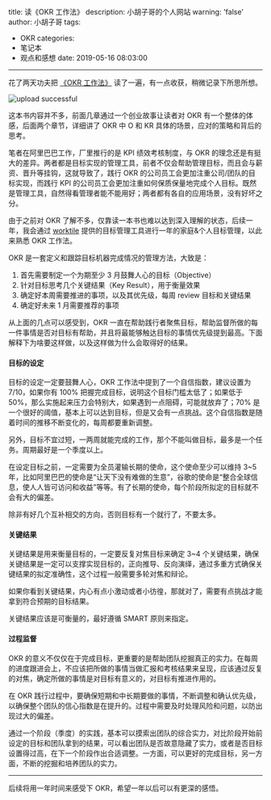 title: 读《OKR 工作法》
description: 小胡子哥的个人网站
warning: 'false'
author: 小胡子哥
tags:
  - OKR
categories:
  - 笔记本
  - 观点和感想
date: 2019-05-16 08:03:00
---
花了两天功夫把 [《OKR 工作法》](https://www.amazon.cn/dp/B07577T3XS/ref=sr_1_1?__mk_zh_CN=%E4%BA%9A%E9%A9%AC%E9%80%8A%E7%BD%91%E7%AB%99&keywords=okr%E5%B7%A5%E4%BD%9C%E6%B3%95&qid=1557965131&s=gateway&sr=8-1) 读了一遍，有一点收获，稍微记录下所思所想。

![upload successful](/blogimgs/book-OKR.png)

这本书内容并不多，前面几章通过一个创业故事让读者对 OKR 有一个整体的体感，后面两个章节，详细讲了 OKR 中 O 和 KR 具体的场景，应对的策略和背后的思考。

笔者在阿里巴巴工作，厂里推行的是 KPI 绩效考核制度，与 OKR 的理念还是有挺大的差异。两者都是目标实现的管理工具，前者不仅会帮助管理目标，而且会与薪资、晋升等挂钩，这就导致了，践行 OKR 的公司员工会更加注重公司/团队的目标实现，而践行 KPI 的公司员工会更加注重如何保质保量地完成个人目标。既然是管理工具，自然得看管理者能不能用好；两者都有各自的应用场景，没有好坏之分。

由于之前对 OKR 了解不多，仅靠读一本书也难以达到深入理解的状态，后续一年，我会通过 [worktile](https://worktile.com) 提供的目标管理工具进行一年的家庭&个人目标管理，以此来熟悉 OKR 工作法。

OKR 是一套定义和跟踪目标机器完成情况的管理方法，大致是：

1. 首先需要制定一个为期至少 3 月鼓舞人心的目标（Objective）
2. 针对目标思考几个关键结果（Key Result），用于衡量效果
3. 确定好本周需要推进的事项，以及其优先级，每周 review 目标和关键结果
4. 确定好未来 1 月需要推荐的事项

从上面的几点可以感受到，OKR 一直在帮助践行者聚焦目标，帮助监督所做的每一件事情是否对目标有帮助，并且将最能够触达目标的事情优先级提到最高。下面解释下为啥要这样做，以及这样做为什么会取得好的结果。

#### 目标的设定

目标的设定一定要鼓舞人心，OKR 工作法中提到了一个自信指数，建议设置为 7/10，如果你有 100% 把握完成目标，说明这个目标门槛太低了；如果低于 50%，那么实施起来压力会特别大，如果遇到一点阻碍，可能就放弃了；70% 是一个很好的阈值，基本上可以达到目标，但是又会有一点挑战。这个自信指数是随着时间的推移不断变化的，每周都要重新调整。

另外，目标不宜过短，一两周就能完成的工作，那个不能叫做目标，最多是一个任务。周期最好是一个季度以上。

在设定目标之前，一定需要为全员灌输长期的使命，这个使命至少可以维持 3~5 年，比如阿里巴巴的使命是“让天下没有难做的生意”，谷歌的使命是“整合全球信息，使人人皆可访问和收益”等等。有了长期的使命，每个阶段所拟定的目标就不会有大的偏差。

除非有好几个互补相交的方向，否则目标有一个就行了，不要太多。

#### 关键结果

关键结果是用来衡量目标的，一定要反复对焦目标来确定 3~4 个关键结果，确保关键结果是一定可以支撑实现目标的，正向推导、反向演绎，通过多重方式确保关键结果的拟定准确性，这个过程一般需要多轮对焦和辩论。

如果你看到关键结果，内心有点小激动或者小彷徨，那就对了，需要有点挑战才能拿到符合预期的目标结果。

关键结果应该是可衡量的，最好遵循 SMART 原则来指定。

#### 过程监督

OKR 的意义不仅仅在于完成目标，更重要的是帮助团队挖掘真正的实力。在每周的进度跟进会上，不应该把所做的事情当做汇报和考核结果来呈现，应该通过反复的对焦，确定所做的事情是对目标有意义的，对目标有推进作用的。

在 OKR 践行过程中，要确保短期和中长期要做的事情，不断调整和确认优先级，以确保整个团队的信心指数是在提升的。过程中需要及时处理风险和问题，以防出现过大的偏差。

通过一个阶段（季度）的实践，基本可以摸索出团队的综合实力，对比阶段开始前设定的目标和团队拿到的结果，可以看出团队是否故意隐藏了实力，或者是否目标设置得过高，在下一个阶段作出合适调整。一方面，可以更好的完成目标，另一方面，不断的挖掘和培养团队的实力。

---

后续将用一年时间来感受下 OKR，希望一年以后可以有更深的感悟。














